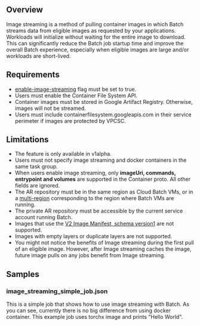 ## Overview
Image streaming is a method of pulling container images in which Batch streams
data from eligible images as requested by your applications. Workloads will
initialize without waiting for the entire image to download. This can
significantly reduce the Batch job startup time and improve the overall Batch
experience, especially when eligible images are large and/or workloads are
short-lived. 

## Requirements
* [enable-image-streaming](https://cloud.google.com/batch/docs/reference/rest/v1alpha/projects.locations.jobs#container) flag must be set to true.
* Users must enable the Container File System API.
* Container images must be stored in Google Artifact Registry. Otherwise, images will not be streamed.
* Users must include containerfilesystem.googleapis.com in their service perimeter if images are protected by VPCSC.

## Limitations
* The feature is only available in v1alpha.
* Users must not specify image streaming and docker containers in the same task group.
* When users enable image streaming, only **imageUri, commands, entrypoint and
volumes** are supported in the Container proto. All other fields are ignored.
* The AR repository must be in the same region as Cloud Batch VMs,
or in a [multi-region](https://cloud.google.com/artifact-registry/docs/repositories/repo-locations#location-mr) corresponding to the region where Batch VMs are running.
* The private AR repository must be accessible by the current service account running Batch.
* Images that use the [V2 Image Manifest, schema version1](https://docs.docker.com/registry/spec/manifest-v2-1/) are not supported.
* Images with empty layers or duplicate layers are not supported.
* You might not notice the benefits of Image streaming during the first pull of an eligible image.
However, after Image streaming caches the image, future image pulls on any jobs benefit from Image streaming.

## Samples
### image_streaming_simple_job.json
This is a simple job that shows how to use image streaming with Batch.
As you can see, currently there is no big difference from using docker container.
This example job uses torchx image and prints "Hello World".